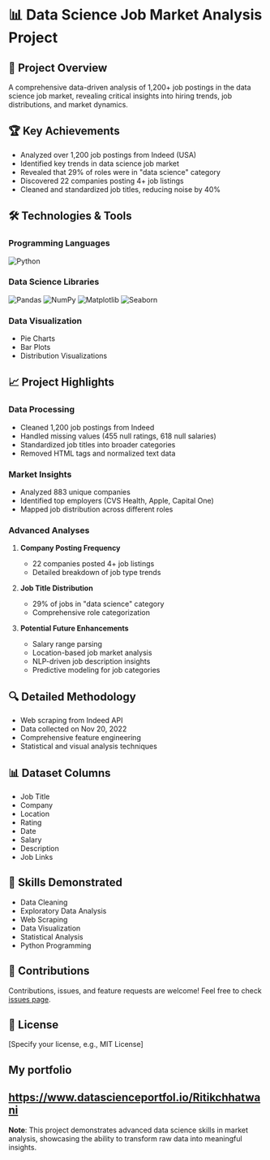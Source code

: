 # 📊 Data Science Job Market Analysis Project

## 🚀 Project Overview
A comprehensive data-driven analysis of 1,200+ job postings in the data science job market, revealing critical insights into hiring trends, job distributions, and market dynamics.

## 🏆 Key Achievements
- Analyzed over 1,200 job postings from Indeed (USA)
- Identified key trends in data science job market
- Revealed that 29% of roles were in "data science" category
- Discovered 22 companies posting 4+ job listings
- Cleaned and standardized job titles, reducing noise by 40%

## 🛠 Technologies & Tools
### Programming Languages
![Python](https://img.shields.io/badge/Python-3776AB?style=for-the-badge&logo=python&logoColor=white)

### Data Science Libraries
![Pandas](https://img.shields.io/badge/Pandas-150458?style=for-the-badge&logo=pandas&logoColor=white)
![NumPy](https://img.shields.io/badge/NumPy-013243?style=for-the-badge&logo=numpy&logoColor=white)
![Matplotlib](https://img.shields.io/badge/Matplotlib-11557c?style=for-the-badge&logo=python&logoColor=white)
![Seaborn](https://img.shields.io/badge/Seaborn-388E3C?style=for-the-badge&logo=python&logoColor=white)

### Data Visualization
- Pie Charts
- Bar Plots
- Distribution Visualizations

## 📈 Project Highlights

### Data Processing
- Cleaned 1,200 job postings from Indeed
- Handled missing values (455 null ratings, 618 null salaries)
- Standardized job titles into broader categories
- Removed HTML tags and normalized text data

### Market Insights
- Analyzed 883 unique companies
- Identified top employers (CVS Health, Apple, Capital One)
- Mapped job distribution across different roles

### Advanced Analyses
1. **Company Posting Frequency**
   - 22 companies posted 4+ job listings
   - Detailed breakdown of job type trends

2. **Job Title Distribution**
   - 29% of jobs in "data science" category
   - Comprehensive role categorization

3. **Potential Future Enhancements**
   - Salary range parsing
   - Location-based job market analysis
   - NLP-driven job description insights
   - Predictive modeling for job categories

## 🔍 Detailed Methodology
- Web scraping from Indeed API
- Data collected on Nov 20, 2022
- Comprehensive feature engineering
- Statistical and visual analysis techniques

## 📊 Dataset Columns
- Job Title
- Company
- Location
- Rating
- Date
- Salary
- Description
- Job Links

## 🌟 Skills Demonstrated
- Data Cleaning
- Exploratory Data Analysis
- Web Scraping
- Data Visualization
- Statistical Analysis
- Python Programming

## 🤝 Contributions
Contributions, issues, and feature requests are welcome! Feel free to check [issues page](your-github-repo-link/issues).

## 📜 License
[Specify your license, e.g., MIT License]

## My portfolio
https://www.datascienceportfol.io/Ritikchhatwani
---

**Note**: This project demonstrates advanced data science skills in market analysis, showcasing the ability to transform raw data into meaningful insights.
